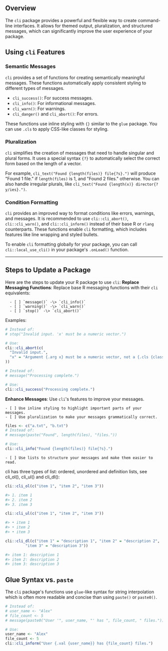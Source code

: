 ## Overview

The `cli` package provides a powerful and flexible way to create command-line interfaces. It allows for themed output, pluralization, and structured messages, which can significantly improve the user experience of your package.

## Using `cli` Features
### Semantic Messages

`cli` provides a set of functions for creating semantically meaningful messages. These functions automatically apply consistent styling to different types of messages.

  - `cli_success()`: For success messages.
  - `cli_info()`: For informational messages.
  - `cli_warn()`: For warnings.
  - `cli_danger()` and `cli_abort()`: For errors.

These functions use inline styling with `{}` similar to the `glue` package. You can use `.cls` to apply CSS-like classes for styling.

### Pluralization

`cli` simplifies the creation of messages that need to handle singular and plural forms. It uses a special syntax `{?}` to automatically select the correct form based on the length of a vector.

For example, `cli_text("Found {length(files)} file{?s}.")` will produce "Found 1 file." if `length(files)` is 1, and "Found 2 files." otherwise. You can also handle irregular plurals, like `cli_text("Found {length(x)} director{?y/ies}.")`.

### Condition Formatting

`cli` provides an improved way to format conditions like errors, warnings, and messages. It is recommended to use `cli::cli_abort()`, `cli::cli_warn()`, and `cli::cli_inform()` instead of their base R or `rlang` counterparts. These functions enable `cli` formatting, which includes features like line wrapping and styled bullets.

To enable `cli` formatting globally for your package, you can call `cli::local_use_cli()` in your package's `.onLoad()` function.

-----

## Steps to Update a Package

Here are the steps to update your R package to use `cli`:
**Replace Messaging Functions**: Replace base R messaging functions with their `cli` equivalents:

      - [ ] `message()` -\> `cli_info()`
      - [ ] `warning()` -\> `cli_warn()`
      - [ ] `stop()` -\> `cli_abort()`
Examples:
```r
# Instead of:
# stop("Invalid input. 'x' must be a numeric vector.")

# Use:
cli::cli_abort(c(
  "Invalid input.",
  "x" = "Argument {.arg x} must be a numeric vector, not a {.cls {class(x)}}."
))
```

```r
# Instead of:
# message("Processing complete.")

# Use:
cli::cli_success("Processing complete.")
```

**Enhance Messages**: Use `cli`'s features to improve your messages.

    - [ ] Use inline styling to highlight important parts of your messages.
    - [ ] Use pluralization to make your messages grammatically correct.
```r
files <- c("a.txt", "b.txt")
# Instead of:
# message(paste("Found", length(files), "files."))

# Use:
cli::cli_info("Found {length(files)} file{?s}.")
```

    - [ ] Use lists to structure your messages and make them easier to read.

cli has three types of list: ordered, unordered and definition lists, see cli_ol(), cli_ul() and cli_dl():
```r
cli::cli_ol(c("item 1", "item 2", "item 3"))

#> 1. item 1                                                                       
#> 2. item 2                                                                       
#> 3. item 3                                                                       

cli::cli_ul(c("item 1", "item 2", "item 3"))

#> • item 1                                                                        
#> • item 2                                                                        
#> • item 3                                                                        

cli::cli_dl(c("item 1" = "description 1", "item 2" = "description 2",
         "item 3" = "description 3"))

#> item 1: description 1                                                           
#> item 2: description 2                                                           
#> item 3: description 3                                                           
```

## Glue Syntax vs. `paste`

The `cli` package's functions use `glue`-like syntax for string interpolation which is often more readable and concise than using `paste()` or `paste0()`.

```r
# Instead of:
# user_name <- "Alex"
# file_count <- 5
# message(paste0("User '", user_name, "' has ", file_count, " files."))

# Use:
user_name <- "Alex"
file_count <- 5
cli::cli_inform("User {.val {user_name}} has {file_count} files.")

```

